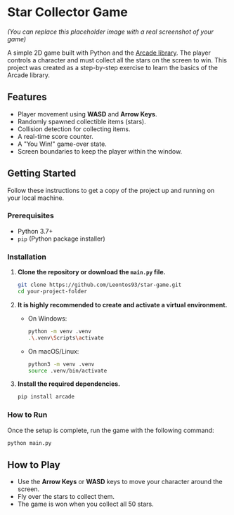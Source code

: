 # Star Collector Game


*(You can replace this placeholder image with a real screenshot of your game)*

A simple 2D game built with Python and the [Arcade library](https://arcade.academy/). The player controls a character and must collect all the stars on the screen to win. This project was created as a step-by-step exercise to learn the basics of the Arcade library.

## Features

-   Player movement using **WASD** and **Arrow Keys**.
-   Randomly spawned collectible items (stars).
-   Collision detection for collecting items.
-   A real-time score counter.
-   A "You Win!" game-over state.
-   Screen boundaries to keep the player within the window.

## Getting Started

Follow these instructions to get a copy of the project up and running on your local machine.

### Prerequisites

-   Python 3.7+
-   `pip` (Python package installer)

### Installation

1.  **Clone the repository or download the `main.py` file.**
    ```sh
    git clone https://github.com/Leontos93/star-game.git
    cd your-project-folder
    ```

2.  **It is highly recommended to create and activate a virtual environment.**
    -   On Windows:
        ```sh
        python -m venv .venv
        .\.venv\Scripts\activate
        ```
    -   On macOS/Linux:
        ```sh
        python3 -m venv .venv
        source .venv/bin/activate
        ```

3.  **Install the required dependencies.**
    ```sh
    pip install arcade
    ```

### How to Run

Once the setup is complete, run the game with the following command:

```sh
python main.py
```

## How to Play

-   Use the **Arrow Keys** or **WASD** keys to move your character around the screen.
-   Fly over the stars to collect them.
-   The game is won when you collect all 50 stars.
